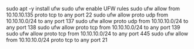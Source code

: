 sudo apt -y install ufw
sudo ufw enable
UFW rules
sudo ufw allow from 10.10.10.135 proto tcp to any port 22
sudo ufw allow proto udp from 10.10.10.0/24 to any port 137
sudo ufw allow proto udp from 10.10.10.0/24 to any port 138
sudo ufw allow proto tcp from 10.10.10.0/24 to any port 139
sudo ufw allow proto tcp from 10.10.10.0/24 to any port 445
sudo ufw allow from 10.10.10.0/24 proto tcp to any port 21
